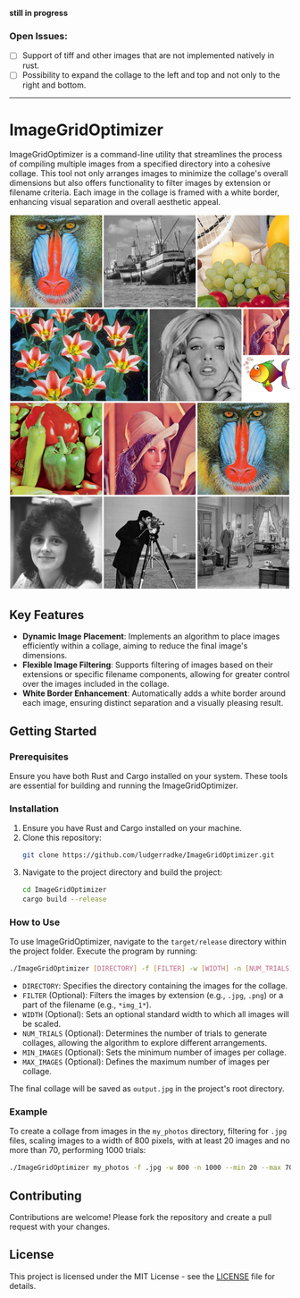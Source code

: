 **still in progress**

### Open Issues:
- [ ] Support of tiff and other images that are not implemented natively in rust.
- [ ] Possibility to expand the collage to the left and top and not only to the right and bottom.

---

# ImageGridOptimizer

ImageGridOptimizer is a command-line utility that streamlines the process of compiling multiple images from a specified directory into a cohesive collage. This tool not only arranges images to minimize the collage's overall dimensions but also offers functionality to filter images by extension or filename criteria. Each image in the collage is framed with a white border, enhancing visual separation and overall aesthetic appeal.

![Collage Example](output.jpg)

## Key Features

- **Dynamic Image Placement**: Implements an algorithm to place images efficiently within a collage, aiming to reduce the final image's dimensions.
- **Flexible Image Filtering**: Supports filtering of images based on their extensions or specific filename components, allowing for greater control over the images included in the collage.
- **White Border Enhancement**: Automatically adds a white border around each image, ensuring distinct separation and a visually pleasing result.

## Getting Started

### Prerequisites

Ensure you have both Rust and Cargo installed on your system. These tools are essential for building and running the ImageGridOptimizer.

### Installation

1. Ensure you have Rust and Cargo installed on your machine.
2. Clone this repository:
   ```bash
   git clone https://github.com/ludgerradke/ImageGridOptimizer.git
   ```
3. Navigate to the project directory and build the project:
   ```bash
   cd ImageGridOptimizer
   cargo build --release
   ```

### How to Use

To use ImageGridOptimizer, navigate to the `target/release` directory within the project folder. Execute the program by running:

```bash
./ImageGridOptimizer [DIRECTORY] -f [FILTER] -w [WIDTH] -n [NUM_TRIALS] --min-images [MIN_IMAGES] --max-images [MAX_IMAGES]
```

- `DIRECTORY`: Specifies the directory containing the images for the collage.
- `FILTER` (Optional): Filters the images by extension (e.g., `.jpg`, `.png`) or a part of the filename (e.g., `*img_1*`).
- `WIDTH` (Optional): Sets an optional standard width to which all images will be scaled.
- `NUM_TRIALS` (Optional): Determines the number of trials to generate collages, allowing the algorithm to explore different arrangements.
- `MIN_IMAGES` (Optional): Sets the minimum number of images per collage.
- `MAX_IMAGES` (Optional): Defines the maximum number of images per collage.

The final collage will be saved as `output.jpg` in the project's root directory.

### Example

To create a collage from images in the `my_photos` directory, filtering for `.jpg` files, scaling images to a width of 800 pixels, with at least 20 images and no more than 70, performing 1000 trials:

```bash
./ImageGridOptimizer my_photos -f .jpg -w 800 -n 1000 --min 20 --max 70
```

## Contributing

Contributions are welcome! Please fork the repository and create a pull request with your changes.

## License

This project is licensed under the MIT License - see the [LICENSE](LICENSE) file for details.